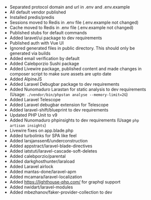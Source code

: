- Separated protocol domain and url in .env and .env.example
- All default vendor published
- Installed predis/predis
- Sessions moved to Redis in .env file (.env.example not changed)
- Cache moved to Redis in .env file (.env.example not changed)
- Published stubs for default commands
- Added laravel/ui package to dev requirements
- Published auth with Vue UI
- Ignored generated files in public directory. This should only be generated via builds
- Added email verification by default
- Added Calebporzio Sushi package
- Added Livewire package, published content and made changes in composer script to make sure assets are upto date
- Added AlpineJS
- Added Laravel Debugbar package to dev requirements
- Added Nunomaduro Larastan for static analysis to dev requirements (Usage: ``` ./vendor/bin/phpstan analyse --memory-limit=2G ```)
- Added Laravel Telescope
- Added Laravel debugbar extension for Telescope
- Added laravel-shift/blueprint to dev requirements
- Updated PHP Unit to v9
- Added Nunomaduro phpinsights to dev requirements (Usage ``` php artisan insights ```)
- Livewire fixes on app.blade.php
- Added turbolinks for SPA like feel
- Added larsjanssen6/underconstruction
- Added appstract/laravel-blade-directives
- Added iatstuti/laravel-cascade-soft-deletes
- Added calebporzio/parental
- Added darkghosthunter/laraload
- Added Laravel airlock
- Added mantas-done/laravel-apm
- Added mcamara/laravel-localization
- Added https://lighthouse-php.com/ for graphql support
- Added nwidart/laravel-modules
- Added mbezhanov/faker-provider-collection to dev
